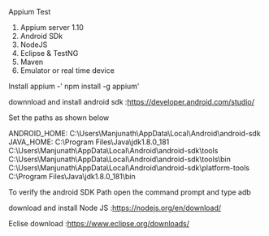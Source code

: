 Appium Test

1. Appium server 1.10
2. Android SDk
3. NodeJS
4. Eclipse & TestNG
4. Maven
5. Emulator or real time device

Install appium -' npm install -g appium'

downnload and install android sdk :https://developer.android.com/studio/

Set the paths as shown below 

ANDROID_HOME: C:\Users\Manjunath\AppData\Local\Android\android-sdk
JAVA_HOME: C:\Program Files\Java\jdk1.8.0_181
C:\Users\Manjunath\AppData\Local\Android\android-sdk\tools
C:\Users\Manjunath\AppData\Local\Android\android-sdk\tools\bin
C:\Users\Manjunath\AppData\Local\Android\android-sdk\platform-tools
C:\Program Files\Java\jdk1.8.0_181\bin

To verify the android SDK Path open the command prompt and type adb

download and install Node JS :https://nodejs.org/en/download/

Eclise download :https://www.eclipse.org/downloads/



